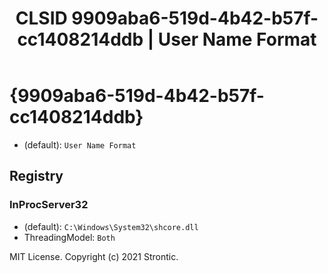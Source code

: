 ﻿---
title: "CLSID 9909aba6-519d-4b42-b57f-cc1408214ddb | User Name Format"
excerpt: What is COM-Object CLSID 9909aba6-519d-4b42-b57f-cc1408214ddb?
---

# {9909aba6-519d-4b42-b57f-cc1408214ddb}

* (default): `User Name Format`

## Registry


### InProcServer32

* (default): `C:\Windows\System32\shcore.dll`
* ThreadingModel: `Both`

MIT License. Copyright (c) 2021 Strontic.


